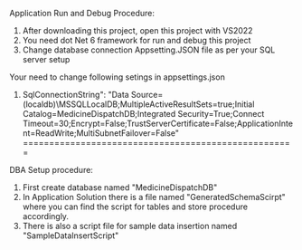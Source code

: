 Application Run and Debug Procedure:

1. After downloading this project, open this project with VS2022
2. You need dot Net 6 framework for run and debug this project
3. Change database connection Appsetting.JSON file as per your SQL server setup

Your need to change following setings in appsettings.json

1. SqlConnectionString": "Data Source=(localdb)\\MSSQLLocalDB;MultipleActiveResultSets=true;Initial Catalog=MedicineDispatchDB;Integrated Security=True;Connect Timeout=30;Encrypt=False;TrustServerCertificate=False;ApplicationIntent=ReadWrite;MultiSubnetFailover=False"
====================================================

DBA Setup procedure:
1. First create database named "MedicineDispatchDB"
2. In Application Solution there is a file named "GeneratedSchemaScirpt" where you can find the script for tables and store procedure accordingly.
3. There is also a script file for sample data insertion named "SampleDataInsertScript"
